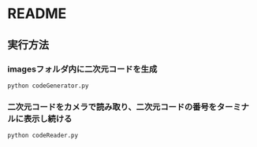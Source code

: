# README
## 実行方法
### imagesフォルダ内に二次元コードを生成 
```
python codeGenerator.py
```
### 二次元コードをカメラで読み取り、二次元コードの番号をターミナルに表示し続ける
```
python codeReader.py
```